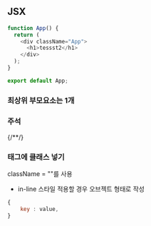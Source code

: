 ## JSX

~~~js
function App() {
  return (
    <div className="App">
      <h1>tessst2</h1>
    </div>
  );
}

export default App;
~~~

### 최상위 부모요소는 1개

### 주석
{/**/}

### 태그에 클래스 넣기
className = ""를 사용

- in-line 스타일 적용할 경우 오브젝트 형태로 작성
~~~js
{
    key : value,
}
~~~